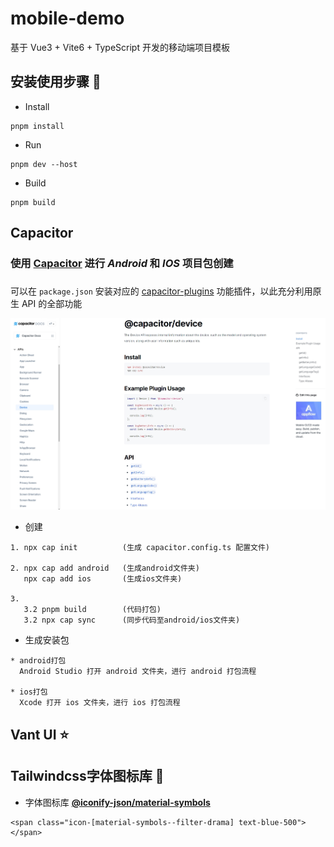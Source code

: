 # mobile-demo

基于 Vue3 + Vite6 + TypeScript 开发的移动端项目模板

## 安装使用步骤 📔
* Install
```
pnpm install
```
* Run
```
pnpm dev --host
```
* Build
```
pnpm build
```

## Capacitor

### 使用 **[Capacitor](https://capacitorjs.com/docs/getting-started)** 进行 *Android* 和 *IOS* 项目包创建
###
可以在 ``package.json`` 安装对应的 [capacitor-plugins](https://capacitorjs.com/docs/plugins) 功能插件，以此充分利用原生 API 的全部功能

![alt text](capacitor-plugin.png)

* 创建
```
1. npx cap init          (生成 capacitor.config.ts 配置文件)

2. npx cap add android   (生成android文件夹)
   npx cap add ios       (生成ios文件夹)

3. 
   3.2 pnpm build        (代码打包)
   3.2 npx cap sync      (同步代码至android/ios文件夹)
```
* 生成安装包
```
* android打包
  Android Studio 打开 android 文件夹，进行 android 打包流程

* ios打包
  Xcode 打开 ios 文件夹，进行 ios 打包流程
```

## Vant UI ⭐

## Tailwindcss字体图标库 🎨

* 字体图标库 **[@iconify-json/material-symbols](https://icon-sets.iconify.design/material-symbols)**

```
<span class="icon-[material-symbols--filter-drama] text-blue-500"></span>
```
